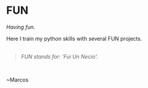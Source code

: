 # FUN
*Having fun.*

Here I train my python skills with several FUN projects.  
<br>
> *FUN stands for: 'Fui Un Necio'.*
<br>

~Marcos
